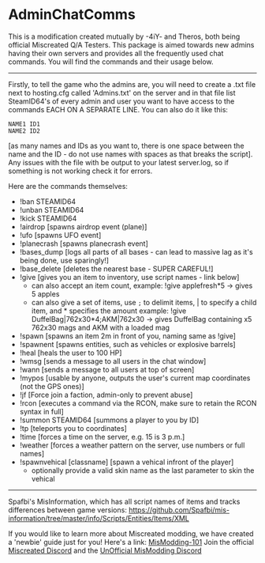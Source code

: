 # AdminChatComms

This is a modification created mutually by -4iY- and Theros, both being official Miscreated Q/A Testers.
This package is aimed towards new admins having their own servers and provides all the frequently used chat commands. You will find the commands and their usage below.

---

Firstly, to tell the game who the admins are, you will need to create a .txt file next to hosting.cfg called 'Admins.txt' on the server and in that file list SteamID64's of every admin and user you want to have access to the commands EACH ON A SEPARATE LINE. You can also do it like this:
```
NAME1 ID1
NAME2 ID2
```
[as many names and IDs as you want to, there is one space between the name and the ID - do not use names with spaces as that breaks the script].
Any issues with the file with be output to your latest server.log, so if something is not working check it for errors.


Here are the commands themselves:

- !ban STEAMID64
- !unban STEAMID64
- !kick STEAMID64
- !airdrop [spawns airdrop event (plane)]
- !ufo [spawns UFO event]
- !planecrash [spawns planecrash event]
- !bases_dump [logs all parts of all bases - can lead to massive lag as it's being done, use sparingly!]
- !base_delete [deletes the nearest base - SUPER CAREFUL!]
- !give [gives you an item to inventory, use script names - link below]
    - can also accept an item count, example: !give applefresh*5            -> gives 5 apples
    - can also give a set of items, use `;` to delimit items, | to specify a child item, and * specifies the amount
        example: !give DuffelBag|762x30*4;AKM|762x30  -> gives DuffelBag containing x5 762x30 mags and AKM with a loaded mag
- !spawn [spawns an item 2m in front of you, naming same as !give]
- !spawnent [spawns entities, such as vehicles or explosive barrels]
- !heal [heals the user to 100 HP]
- !wmsg [sends a message to all users in the chat window]
- !wann [sends a message to all users at top of screen]
- !mypos [usable by anyone, outputs the user's current map coordinates (not the GPS ones)]
- !jf [Force join a faction, admin-only to prevent abuse]
- !rcon [executes a command via the RCON, make sure to retain the RCON syntax in full]
- !summon STEAMID64 [summons a player to you by ID]
- !tp [teleports you to coordinates]
- !time [forces a time on the server, e.g. 15 is 3 p.m.]
- !weather [forces a weather pattern on the server, use numbers or full names]
- !spawnvehical [classname] [spawn a vehical infront of the player]
    - optionally provide a valid skin name as the last parameter to skin the vehical

---

Spafbi's MisInformation, which has all script names of items and tracks differences between game versions: 
https://github.com/Spafbi/mis-information/tree/master/info/Scripts/Entities/Items/XML

If you would like to learn more about Miscreated modding, we have created a 'newbie' guide just for you!
Here's a link: [MisModding-101](https://github.com/MisModding/MisModding-101)
Join the official [Miscreated Discord](https://discord.gg/Miscreated) and the [UnOfficial MisModding Discord](https://discord.gg/ttdzgzp)